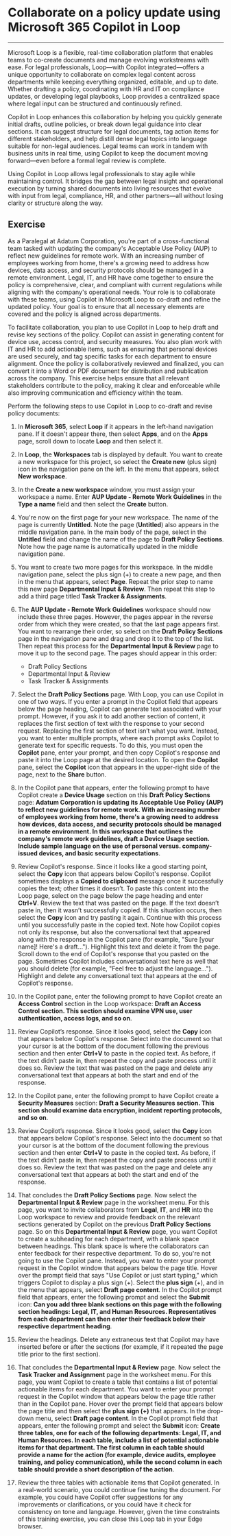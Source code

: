 # Collaborate on a policy update using Microsoft 365 Copilot in Loop
---
Microsoft Loop is a flexible, real-time collaboration platform that enables teams to co-create documents and manage evolving workstreams with ease. For legal professionals, Loop—with Copilot integrated—offers a unique opportunity to collaborate on complex legal content across departments while keeping everything organized, editable, and up to date. Whether drafting a policy, coordinating with HR and IT on compliance updates, or developing legal playbooks, Loop provides a centralized space where legal input can be structured and continuously refined.

Copilot in Loop enhances this collaboration by helping you quickly generate initial drafts, outline policies, or break down legal guidance into clear sections. It can suggest structure for legal documents, tag action items for different stakeholders, and help distill dense legal topics into language suitable for non-legal audiences. Legal teams can work in tandem with business units in real time, using Copilot to keep the document moving forward—even before a formal legal review is complete.

Using Copilot in Loop allows legal professionals to stay agile while maintaining control. It bridges the gap between legal insight and operational execution by turning shared documents into living resources that evolve with input from legal, compliance, HR, and other partners—all without losing clarity or structure along the way.

## Exercise

As a Paralegal at Adatum Corporation, you're part of a cross-functional team tasked with updating the company's Acceptable Use Policy (AUP) to reflect new guidelines for remote work. With an increasing number of employees working from home, there's a growing need to address how devices, data access, and security protocols should be managed in a remote environment. Legal, IT, and HR have come together to ensure the policy is comprehensive, clear, and compliant with current regulations while aligning with the company's operational needs. Your role is to collaborate with these teams, using Copilot in Microsoft Loop to co-draft and refine the updated policy. Your goal is to ensure that all necessary elements are covered and the policy is aligned across departments.

To facilitate collaboration, you plan to use Copilot in Loop to help draft and revise key sections of the policy. Copilot can assist in generating content for device use, access control, and security measures. You also plan work with IT and HR to add actionable items, such as ensuring that personal devices are used securely, and tag specific tasks for each department to ensure alignment. Once the policy is collaboratively reviewed and finalized, you can convert it into a Word or PDF document for distribution and publication across the company. This exercise helps ensure that all relevant stakeholders contribute to the policy, making it clear and enforceable while also improving communication and efficiency within the team.

Perform the following steps to use Copilot in Loop to co-draft and revise policy documents:

1. In **Microsoft 365**, select **Loop** if it appears in the left-hand navigation pane. If it doesn't appear there, then select **Apps**, and on the **Apps** page, scroll down to locate **Loop** and then select it.
1. In **Loop**, the **Workspaces** tab is displayed by default. You want to create a new workspace for this project, so select the **Create new** (plus sign) icon in the navigation pane on the left. In the menu that appears, select **New workspace**.
1. In the **Create a new workspace** window, you must assign your workspace a name. Enter **AUP Update - Remote Work Guidelines** in the **Type a name** field and then select the **Create** button.
1. You're now on the first page for your new workspace. The name of the page is currently **Untitled**. Note the page (**Untitled**) also appears in the middle navigation pane. In the main body of the page, select in the **Untitled** field and change the name of the page to **Draft Policy Sections**. Note how the page name is automatically updated in the middle navigation pane.
1. You want to create two more pages for this workspace. In the middle navigation pane, select the plus sign (+) to create a new page, and then in the menu that appears, select **Page**. Repeat the prior step to name this new page **Departmental Input & Review**. Then repeat this step to add a third page titled **Task Tracker & Assignments**. 
1. The **AUP Update - Remote Work Guidelines** workspace should now include these three pages. However, the pages appear in the reverse order from which they were created, so that the last page appears first. You want to rearrange their order, so select on the **Draft Policy Sections** page in the navigation pane and drag and drop it to the top of the list. Then repeat this process for the **Departmental Input & Review** page to move it up to the second page. The pages should appear in this order: 
   - Draft Policy Sections 
   - Departmental Input & Review
   - Task Tracker & Assignments

1. Select the **Draft Policy Sections** page. With Loop, you can use Copilot in one of two ways. If you enter a prompt in the Copilot field that appears below the page heading, Copilot can generate text associated with your prompt. However, if you ask it to add another section of content, it replaces the first section of text with the response to your second request. Replacing the first section of text isn’t what you want. Instead, you want to enter multiple prompts, where each prompt asks Copilot to generate text for specific requests. To do this, you must open the **Copilot** pane, enter your prompt, and then copy Copilot's response and paste it into the Loop page at the desired location. To open the **Copilot** pane, select the **Copilot** icon that appears in the upper-right side of the page, next to the **Share** button.
1. In the Copilot pane that appears, enter the following prompt to have Copilot create a **Device Usage** section on this **Draft Policy Sections** page: **Adatum Corporation is updating its Acceptable Use Policy (AUP) to reflect new guidelines for remote work. With an increasing number of employees working from home, there's a growing need to address how devices, data access, and security protocols should be managed in a remote environment. In this workspace that outlines the company's remote work guidelines, draft a Device Usage section. Include sample language on the use of personal versus. company-issued devices, and basic security expectations**.
1. Review Copilot's response. Since it looks like a good starting point, select the **Copy** icon that appears below Copilot's response. Copilot sometimes displays a **Copied to clipboard** message once it successfully copies the text; other times it doesn’t. To paste this content into the Loop page, select on the page below the page heading and enter **Ctrl+V**. Review the text that was pasted on the page. If the text doesn’t paste in, then it wasn’t successfully copied. If this situation occurs, then select the **Copy** icon and try pasting it again. Continue with this process until you successfully paste in the copied text.  Note how Copilot copies not only its response, but also the conversational text that appeared along with the response in the Copilot pane (for example, "Sure [your name]! Here's a draft…"). Highlight this text and delete it from the page. Scroll down to the end of Copilot's response that you pasted on the page. Sometimes Copilot includes conversational text here as well that you should delete (for example, "Feel free to adjust the language…"). Highlight and delete any conversational text that appears at the end of Copilot's response. 
1. In the Copilot pane, enter the following prompt to have Copilot create an **Access Control** section in the Loop workspace: **Draft an Access Control section. This section should examine VPN use, user authentication, access logs, and so on**.
1. Review Copilot’s response. Since it looks good, select the **Copy** icon that appears below Copilot's response. Select into the document so that your cursor is at the bottom of the document following the previous section and then enter **Ctrl+V** to paste in the copied text. As before, if the text didn’t paste in, then repeat the copy and paste process until it does so. Review the text that was pasted on the page and delete any conversational text that appears at both the start and end of the response.
1. In the Copilot pane, enter the following prompt to have Copilot create a **Security Measures** section: **Draft a Security Measures section. This section should examine data encryption, incident reporting protocols, and so on**.
1. Review Copilot’s response. Since it looks good, select the **Copy** icon that appears below Copilot's response. Select into the document so that your cursor is at the bottom of the document following the previous section and then enter **Ctrl+V** to paste in the copied text. As before, if the text didn’t paste in, then repeat the copy and paste process until it does so. Review the text that was pasted on the page and delete any conversational text that appears at both the start and end of the response.
1. That concludes the **Draft Policy Sections** page. Now select the **Departmental Input & Review** page in the worksheet menu. For this page, you want to invite collaborators from **Legal**, **IT**, and **HR** into the Loop workspace to review and provide feedback on the relevant sections generated by Copilot on the previous **Draft Policy Sections** page. So on this **Departmental Input & Review** page, you want Copilot to create a subheading for each department, with a blank space between headings. This blank space is where the collaborators can enter feedback for their respective department. To do so, you're not going to use the Copilot pane. Instead, you want to enter your prompt request in the Copilot window that appears below the page title. Hover over the prompt field that says "Use Copilot or just start typing," which triggers Copilot to display a plus sign (+). Select the **plus sign** (+), and in the menu that appears, select **Draft page content**. In the Copilot prompt field that appears, enter the following prompt and select the **Submit** icon: **Can you add three blank sections on this page with the following section headings: Legal, IT, and Human Resources. Representatives from each department can then enter their feedback below their respective department heading**. 
1. Review the headings. Delete any extraneous text that Copilot may have inserted before or after the sections (for example, if it repeated the page title prior to the first section). 
1. That concludes the **Departmental Input & Review** page. Now select the **Task Tracker and Assignment** page in the worksheet menu. For this page, you want Copilot to create a table that contains a list of potential actionable items for each department.  You want to enter your prompt request in the Copilot window that appears below the page title rather than in the Copilot pane. Hover over the prompt field that appears below the page title and then select the **plus sign (+)** that appears. In the drop-down menu, select **Draft page content**. In the Copilot prompt field that appears, enter the following prompt and select the **Submit** icon: **Create three tables, one for each of the following departments: Legal, IT, and Human Resources. In each table, include a list of potential actionable items for that department. The first column in each table should provide a name for the action (for example, device audits, employee training, and policy communication), while the second column in each table should provide a short description of the action**.  
1. Review the three tables with actionable items that Copilot generated. In a real-world scenario, you could continue fine tuning the document. For example, you could have Copilot offer suggestions for any improvements or clarifications, or you could have it check for consistency on tone and language. However, given the time constraints of this training exercise, you can close this Loop tab in your Edge browser.
